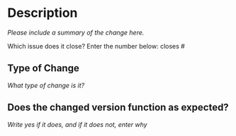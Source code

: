 # Description

*Please include a summary of the change here.*

Which issue does it close? Enter the number below:
closes #
## Type of Change

*What type of change is it?*

## Does the changed version function as expected?

*Write yes if it does, and if it does not, enter why*